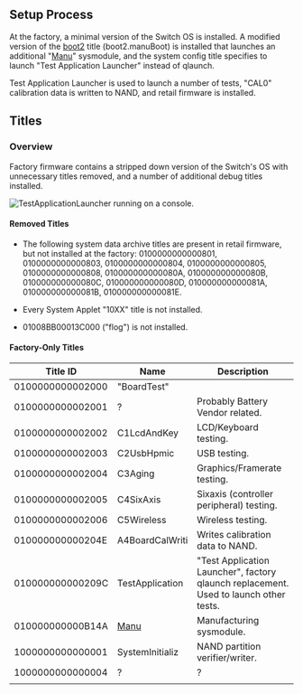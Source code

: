 ## Setup Process

At the factory, a minimal version of the Switch OS is installed. A
modified version of the [boot2](Boot2.md "wikilink") title
(boot2.manuBoot) is installed that launches an additional
"[Manu](Manu%20Services.md "wikilink")" sysmodule, and the system config
title specifies to launch "Test Application Launcher" instead of
qlaunch.

Test Application Launcher is used to launch a number of tests, "CAL0"
calibration data is written to NAND, and retail firmware is installed.

## Titles

### Overview

Factory firmware contains a stripped down version of the Switch's OS
with unnecessary titles removed, and a number of additional debug titles
installed.

![TestApplicationLauncher running on a
console.](TestApplicationLauncher.jpg
"TestApplicationLauncher running on a console.")

#### Removed Titles

  - The following system data archive titles are present in retail
    firmware, but not installed at the factory: 0100000000000801,
    0100000000000803, 0100000000000804, 0100000000000805,
    0100000000000808, 010000000000080A, 010000000000080B,
    010000000000080C, 010000000000080D, 010000000000081A,
    010000000000081B, 010000000000081E.

<!-- end list -->

  - Every System Applet "10XX" title is not installed.

<!-- end list -->

  - 01008BB00013C000 ("flog") is not
installed.

#### Factory-Only Titles

| Title ID         | Name                                  | Description                                                                           |
| ---------------- | ------------------------------------- | ------------------------------------------------------------------------------------- |
| 0100000000002000 | "BoardTest"                           |                                                                                       |
| 0100000000002001 | ?                                     | Probably Battery Vendor related.                                                      |
| 0100000000002002 | C1LcdAndKey                           | LCD/Keyboard testing.                                                                 |
| 0100000000002003 | C2UsbHpmic                            | USB testing.                                                                          |
| 0100000000002004 | C3Aging                               | Graphics/Framerate testing.                                                           |
| 0100000000002005 | C4SixAxis                             | Sixaxis (controller peripheral) testing.                                              |
| 0100000000002006 | C5Wireless                            | Wireless testing.                                                                     |
| 010000000000204E | A4BoardCalWriti                       | Writes calibration data to NAND.                                                      |
| 010000000000209C | TestApplication                       | "Test Application Launcher", factory qlaunch replacement. Used to launch other tests. |
| 010000000000B14A | [Manu](Manu%20Services.md "wikilink") | Manufacturing sysmodule.                                                              |
| 1000000000000001 | SystemInitializ                       | NAND partition verifier/writer.                                                       |
| 1000000000000004 | ?                                     | ?                                                                                     |
|                  |                                       |                                                                                       |
